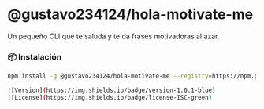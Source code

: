 # @gustavo234124/hola-motivate-me

Un pequeño CLI que te saluda y te da frases motivadoras al azar.

### 📦 Instalación

```bash
npm install -g @gustavo234124/hola-motivate-me --registry=https://npm.pkg.github.com

![Version](https://img.shields.io/badge/version-1.0.1-blue)
![License](https://img.shields.io/badge/license-ISC-green)
